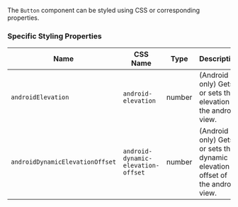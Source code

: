 The `Button` component can be styled using CSS or corresponding properties.

<snippet id='button-styling-xml'/>
<snippet id='button-css-styles'/>

### Specific Styling Properties

| Name     | CSS Name  | Type  | Description    |
|----------|---------|---------|----------------|
| `androidElevation`   | `android-elevation` | number | (Android only) Gets or sets the elevation of the android view. |
| `androidDynamicElevationOffset`   | `android-dynamic-elevation-offset` |  number | (Android only) Gets or sets the dynamic elevation offset of the android view. |

